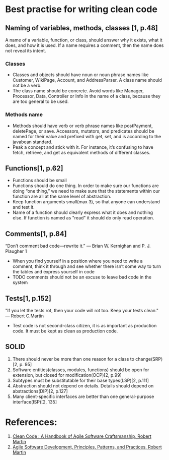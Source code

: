 # Best practise for writing clean code

## Naming of variables, methods, classes [1, p.48]
A name of a variable, function, or class, should answer why it exists, what it does, and how it is used. If a name requires a comment, then the name does not reveal its intent.

### Classes
- Classes and objects should have noun or noun phrase names like Customer, WikiPage, Account, and AddressParser. A class name should not be a verb.
- The class name should be concrete. Avoid words like Manager, Processor, Data, Controller or Info in the name of a class, because they are too general to be used.

### Methods name
- Methods should have verb or verb phrase names like postPayment, deletePage, or save. Accessors, mutators, and predicates should be named for their value and prefixed with get, set, and is according to the javabean standard.
- Peak a concept and stick with it. For instance, it’s confusing to have fetch, retrieve, and get as equivalent methods of different classes.

## Functions[1, p.62]
- Functions should be small
- Functions should do one thing. In order to make sure our functions are doing “one thing,” we need to make sure that the statements within our function are all at the same level of abstraction.
- Keep function arguments small(max 3), so that anyone can understand and test it.
- Name of a function should clearly express what it does and nothing else. If function is named as "read" it should do only read operation.

## Comments[1, p.84]
“Don’t comment bad code—rewrite it.” — Brian W. Kernighan and P. J. Plaugher 1

- When you find yourself in a position where you need to write a comment, think it through and see whether there isn’t some way to turn the tables and express yourself in code
- TODO comments should not be an excuse to leave bad code in the system

## Tests[1, p.152]
"If you let the tests rot, then your code will rot too. Keep your tests clean." — Robert C.Martin

- Test code is not second-class citizen, it is as important as production code. It must be kept as clean as production code.

## SOLID

1. There should never be more than one reason for a class to change(SRP)[2, p. 95]
2. Software entities(classes, modules, functions) should be open for extension, but closed for modification(OCP)[2, p.99]
3. Subtypes must be substitutable for their base types(LSP)[2, p.111]
4. Abstraction should not depend on details. Details should depend on abstractions(DIP)[2, p.127]
5. Many client-specific interfaces are better than one general-purpose interface(ISP)[2, 135]

# References:
1. [Clean Code : A Handbook of Agile Software Craftsmanship, Robert Martin](Clean.Code.2008.pdf)
2. [Agile Software Development, Principles, Patterns, and Practices, Robert Martin](Agile.Software.Development.pdf)